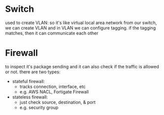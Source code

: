 # Switch
used to create VLAN: so it's like virtual local area network
from our switch, we can create VLAN and in VLAN we can configure tagging. if the tagging matches, then it can communicate each other
# Firewall
to inspect it's package sending and it can also check if the traffic is allowed or not. there are two types:
- stateful firewall: 
	- tracks connection, interface, etc
	- e.g. AWS NACL, Fortigate Firewall
- stateless firewall:
	- just check source, destination, & port
	- e.g. security group

